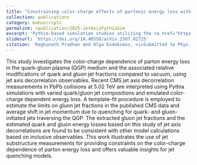 ```yaml
---
title: "Constraining color-charge effects of partonic energy loss with jet axis-based inclusive jet substructure measurement"
collection: publications
category: manuscripts
permalink: /publication/2025-JetAxisPythiaSim
excerpt: 'Pythia-based simulation studies utilizing the <a href="https://doi.org/10.1007/JHEP06(2025)120">CMS jet axis decorrelation measurement</a>, in which the gluon-initiated jet fraction is extracted through a template-fit procedure.'
slidesurl: 'https://doi.org/10.48550/arXiv.2507.02725'
citation: 'Raghunath Pradhan and Olga Evdokimov, <i>Submitted to Phys. Rev. C.</i>'
---
```

This study investigates the color-charge dependence of parton energy loss in the quark-gluon plasma (QGP) medium and the associated relative modifications of quark and gluon jet fractions compared to vacuum, using jet axis decorrelation observables. Recent CMS jet axis decorrelation measurements in PbPb collisions at 5.02 TeV are interpreted using Pythia simulations with varied quark/gluon jet compositions and emulated color-charge dependent energy loss. A template-fit procedure is employed to estimate the limits on gluon jet fractions in the published CMS data and average shift in jet momentum due to quenching for quark- and gluon-initiated jets traversing the QGP. The extracted gluon jet fractions and the estimated quark and gluon energy losses based on this study of jet axis decorrelations are found to be consistent with other model calculations based on inclusive observables. This work illustrates the use of jet substructure measurements for providing constraints on the color-charge dependence of parton energy loss and offers valuable insights for jet quenching models.